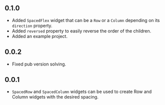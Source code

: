 ## 0.1.0

* Added `SpacedFlex` widget that can be a `Row` or a `Column` depending on its `direction` property.
* Added `reversed` property to easily reverse the order of the children.
* Added an example project.

## 0.0.2

* Fixed pub version solving.

## 0.0.1

* `SpacedRow` and `SpacedColumn` widgets can be used to create Row and Column widgets with the desired spacing.
